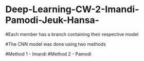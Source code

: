 # Deep-Learning-CW-2-Imandi-Pamodi-Jeuk-Hansa-
#Each member has a branch containing their respective model


#The CNN model was done using two methods 

#Method 1 - Imandi 
#Method 2 - Pamodi
